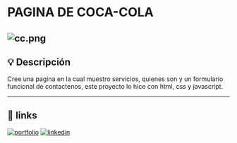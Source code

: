 #  PAGINA DE COCA-COLA

![cc.png](https://i.postimg.cc/wxwkZ1XV/cc.png)
---

## 💡 Descripción

Cree una pagina en la cual muestro servicios, quienes son y un formulario funcional de contactenos, este proyecto lo hice con html, css y javascript.

---

## 🔗 links
[![portfolio](https://img.shields.io/badge/my_portfolio-000?style=for-the-badge&logo=ko-fi&logoColor=white)](http://oscardev.me/)
[![linkedin](https://img.shields.io/badge/linkedin-0A66C2?style=for-the-badge&logo=linkedin&logoColor=white)](www.linkedin.com/in/oscarpab) 
